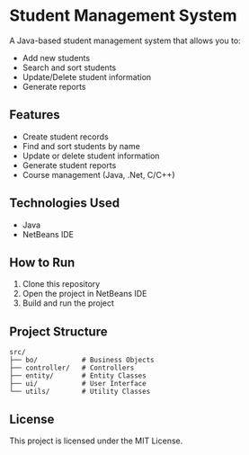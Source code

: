 # Student Management System

A Java-based student management system that allows you to:
- Add new students
- Search and sort students
- Update/Delete student information
- Generate reports

## Features
- Create student records
- Find and sort students by name
- Update or delete student information
- Generate student reports
- Course management (Java, .Net, C/C++)

## Technologies Used
- Java
- NetBeans IDE

## How to Run
1. Clone this repository
2. Open the project in NetBeans IDE
3. Build and run the project

## Project Structure
```
src/
├── bo/           # Business Objects
├── controller/   # Controllers
├── entity/       # Entity Classes
├── ui/           # User Interface
└── utils/        # Utility Classes
```

## License
This project is licensed under the MIT License. 